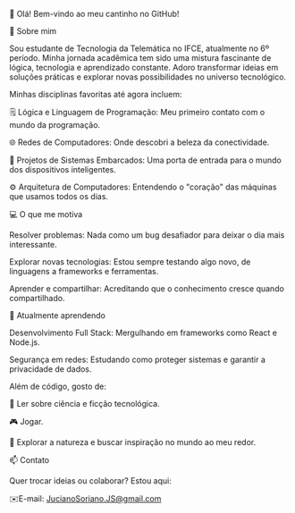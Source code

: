 👋 Olá! Bem-vindo ao meu cantinho no GitHub!

🚀 Sobre mim

Sou estudante de Tecnologia da Telemática no IFCE, atualmente no 6º período. Minha jornada acadêmica tem sido uma mistura fascinante de lógica, tecnologia e aprendizado constante. Adoro transformar ideias em soluções práticas e explorar novas possibilidades no universo tecnológico.

Minhas disciplinas favoritas até agora incluem:

🗒️ Lógica e Linguagem de Programação: Meu primeiro contato com o mundo da programação.

🌐 Redes de Computadores: Onde descobri a beleza da conectividade.

🤖 Projetos de Sistemas Embarcados: Uma porta de entrada para o mundo dos dispositivos inteligentes.

⚙️ Arquitetura de Computadores: Entendendo o "coração" das máquinas que usamos todos os dias.

💻 O que me motiva

Resolver problemas: Nada como um bug desafiador para deixar o dia mais interessante.

Explorar novas tecnologias: Estou sempre testando algo novo, de linguagens a frameworks e ferramentas.

Aprender e compartilhar: Acreditando que o conhecimento cresce quando compartilhado.

🌱 Atualmente aprendendo

Desenvolvimento Full Stack: Mergulhando em frameworks como React e Node.js.

Segurança em redes: Estudando como proteger sistemas e garantir a privacidade de dados.

Além de código, gosto de:

📖 Ler sobre ciência e ficção tecnológica.

🎮 Jogar.

🌱 Explorar a natureza e buscar inspiração no mundo ao meu redor.

📫 Contato

Quer trocar ideias ou colaborar? Estou aqui:

✉️E-mail: JucianoSoriano.JS@gmail.com
